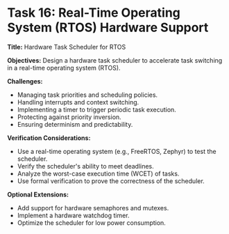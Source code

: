 # Task 16: Real-Time Operating System (RTOS) Hardware Support

**Title:** Hardware Task Scheduler for RTOS

**Objectives:**
Design a hardware task scheduler to accelerate task switching in a real-time operating system (RTOS).

**Challenges:**
*   Managing task priorities and scheduling policies.
*   Handling interrupts and context switching.
*   Implementing a timer to trigger periodic task execution.
*   Protecting against priority inversion.
*   Ensuring determinism and predictability.

**Verification Considerations:**
*   Use a real-time operating system (e.g., FreeRTOS, Zephyr) to test the scheduler.
*   Verify the scheduler's ability to meet deadlines.
*   Analyze the worst-case execution time (WCET) of tasks.
*   Use formal verification to prove the correctness of the scheduler.

**Optional Extensions:**
*   Add support for hardware semaphores and mutexes.
*   Implement a hardware watchdog timer.
*   Optimize the scheduler for low power consumption.